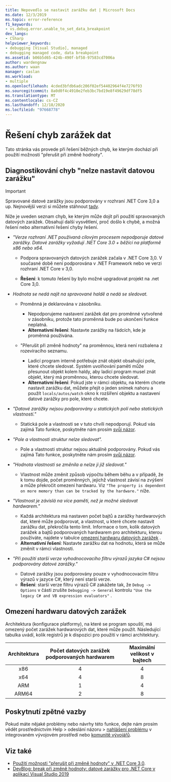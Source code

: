 ```yaml
---
title: Nepovedlo se nastavit zarážku dat | Microsoft Docs
ms.date: 12/3/2019
ms.topic: error-reference
f1_keywords:
- vs.debug.error.unable_to_set_data_breakpoint
dev_langs:
- CSharp
helpviewer_keywords:
- debugging [Visual Studio], managed
- debugging managed code, data breakpoint
ms.assetid: b06b5d65-424b-490f-bf58-97583cd7006a
author: wardengnaw
ms.author: waan
manager: caslan
ms.workload:
- multiple
ms.openlocfilehash: 4cded3bfdb6adc206f02ef54402964f4e7276f93
ms.sourcegitcommit: 8a0d0f4c4910e2feb3bc7bd19e8f49629df78df5
ms.translationtype: MT
ms.contentlocale: cs-CZ
ms.lasthandoff: 12/18/2020
ms.locfileid: "97668778"
---
```

# <a name="troubleshooting-data-breakpoint-errors"></a>Řešení chyb zarážek dat
Tato stránka vás provede při řešení běžných chyb, ke kterým dochází při použití možnosti "přerušit při změně hodnoty".

## <a name="diagnosing-unable-to-set-data-breakpoint-errors"></a>Diagnostikování chyb "nelze nastavit datovou zarážku"
> [!IMPORTANT]
> Spravované datové zarážky jsou podporovány v rozhraní .NET Core 3,0 a up. Nejnovější verzi si můžete stáhnout [tady](https://dotnet.microsoft.com/download).

Níže je uveden seznam chyb, ke kterým může dojít při použití spravovaných datových zarážek. Obsahují další vysvětlení, proč došlo k chybě, a možná řešení nebo alternativní řešení chyby řešení.

- *"Verze rozhraní .NET používaná cílovým procesem nepodporuje datové zarážky. Datové zarážky vyžadují .NET Core 3.0 + běžící na platformě x86 nebo x64.*

  - Podpora spravovaných datových zarážek začala v .NET Core 3,0. V současné době není podporována v .NET Framework nebo ve verzi rozhraní .NET Core v 3,0. 
    
  - **Řešení**: k tomuto řešení by bylo možné upgradovat projekt na .net Core 3,0.

- *Hodnota se nedá najít na spravované haldě a nedá se sledovat.*
  - Proměnná je deklarována v zásobníku.
    - Nepodporujeme nastavení zarážek dat pro proměnné vytvořené v zásobníku, protože tato proměnná bude po ukončení funkce neplatná.
    - **Alternativní řešení**: Nastavte zarážky na řádcích, kde je proměnná používána.

  - "Přerušit při změně hodnoty" na proměnnou, která není rozbalena z rozevíracího seznamu.
    - Ladicí program interně potřebuje znát objekt obsahující pole, které chcete sledovat. Systém uvolňování paměti může přesunout objekt kolem haldy, aby ladicí program musel znát objekt, který má proměnnou, kterou chcete sledovat. 
    - **Alternativní řešení**: Pokud jste v rámci objektu, na kterém chcete nastavit zarážku dat, můžete přejít o jeden snímek nahoru a použít `locals/autos/watch` okno k rozšíření objektu a nastavení datové zarážky pro pole, které chcete.

- *"Datové zarážky nejsou podporovány u statických polí nebo statických vlastností."*
    
  - Statická pole a vlastnosti se v tuto chvíli nepodporují. Pokud vás zajímá Tato funkce, poskytněte nám prosím [svůj názor](#provide-feedback).

- *"Pole a vlastnosti struktur nelze sledovat".*

  - Pole a vlastnosti struktur nejsou aktuálně podporovány. Pokud vás zajímá Tato funkce, poskytněte nám prosím [svůj názor](#provide-feedback).

- *"Hodnota vlastnosti se změnila a nelze ji již sledovat."*

  - Vlastnost může změnit způsob výpočtu během běhu a v případě, že k tomu dojde, počet proměnných, jejichž vlastnost závisí na zvýšení a může překročit omezení hardwaru. Viz `"The property is dependent on more memory than can be tracked by the hardware."` níže.

- *"Vlastnost je závislá na více paměti, než je možné sledovat hardwarem."*
    
  - Každá architektura má nastaven počet bajtů a zarážky hardwarových dat, které může podporovat, a vlastnost, u které chcete nastavit zarážku dat, překročila tento limit. Informace o tom, kolik datových zarážek a bajtů podporovaných hardwarem pro architekturu, kterou používáte, najdete v tabulce [omezení hardwaru datových zarážek](#data-breakpoint-hardware-limitations) . 
  - **Alternativní řešení**: Nastavte zarážku dat na hodnotu, která se může změnit v rámci vlastnosti.

- *"Při použití starší verze vyhodnocovacího filtru výrazů jazyka C# nejsou podporovány datové zarážky."*

  - Datové zarážky jsou podporovány pouze v vyhodnocovacím filtru výrazů v jazyce C#, který není starší verze. 
  - **Řešení**: starší verze filtru výrazů C# zakážete tak, že `Debug -> Options` v části zrušíte `Debugging -> General` kontrolu `"Use the legacy C# and VB expression evaluators"` .

## <a name="data-breakpoint-hardware-limitations"></a>Omezení hardwaru datových zarážek

Architektura (konfigurace platformy), na které se program spouští, má omezený počet zarážek hardwarových dat, které může použít. Následující tabulka uvádí, kolik registrů je k dispozici pro použití v rámci architektury.

| Architektura | Počet datových zarážek podporovaných hardwarem | Maximální velikost v bajtech|
| :-------------: |:-------------:| :-------------:|
| x86 | 4 | 4 |
| x64 | 4 | 8 |
| ARM | 1 | 4 |
| ARM64 | 2 | 8 |

## <a name="provide-feedback"></a>Poskytnutí zpětné vazby

Pokud máte nějaké problémy nebo návrhy této funkce, dejte nám prosím vědět prostřednictvím Help > odeslání názoru > [nahlášení problému](../ide/how-to-report-a-problem-with-visual-studio.md) v integrovaném vývojovém prostředí nebo [komunitě vývojářů](https://aka.ms/feedback/suggest?space=8).

## <a name="see-also"></a>Viz také

- [Použití možnosti "přerušit při změně hodnoty" v .NET Core 3,0](using-breakpoints.md#BKMK_set_a_data_breakpoint_native_cplusplus).
- [DevBlog: break při změně hodnoty: datové zarážky pro .NET Core v aplikaci Visual Studio 2019](https://devblogs.microsoft.com/visualstudio/break-when-value-changes-data-breakpoints-for-net-core-in-visual-studio-2019/)
